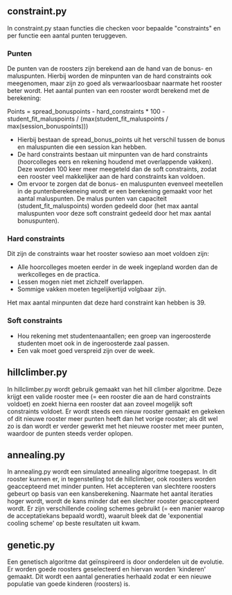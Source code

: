 ## constraint.py

In constraint.py staan functies die checken voor bepaalde "constraints" en per functie een aantal punten teruggeven.

### Punten
De punten van de roosters zijn berekend aan de hand van de bonus- en maluspunten. Hierbij worden de minpunten van de hard constraints ook meegenomen, maar zijn zo goed als verwaarloosbaar naarmate het rooster beter wordt.
Het aantal punten van een rooster wordt berekend met de berekening:

Points = spread_bonuspoints  - hard_constraints * 100  - student_fit_maluspoints / (max(student_fit_maluspoints / max(session_bonuspoints)))

- Hierbij bestaan de spread_bonus_points uit het verschil tussen de bonus en maluspunten die een session kan hebben.
- De hard constraints bestaan uit minpunten van de hard constraints (hoorcolleges eers en rekening houdend met overlappende vakken). Deze worden 100 keer meer meegeteld dan de soft constraints, zodat een rooster veel makkelijker aan de hard constraints kan voldoen.
- Om ervoor te zorgen dat de bonus- en maluspunten evenveel meetellen in de puntenberekeneing wordt er een berekening gemaakt voor het aantal maluspunten. De malus punten van capaciteit (student_fit_maluspoints) worden gedeeld door (het max aantal maluspunten voor deze soft constraint gedeeld door het max aantal bonuspunten). 


### Hard constraints
Dit zijn de constraints waar het rooster sowieso aan moet voldoen zijn:
- Alle hoorcolleges moeten eerder in de week ingepland worden dan de werkcolleges en de practica.
- Lessen mogen niet met zichzelf overlappen.
- Sommige vakken moeten tegelijkertijd volgbaar zijn.

Het max aantal minpunten dat deze hard constraint kan hebben is 39.

### Soft constraints
- Hou rekening met studentenaantallen; een groep van ingeroosterde studenten moet ook in de ingeroosterde zaal passen.
- Een vak moet goed verspreid zijn over de week.

## hillclimber.py

In hillclimber.py wordt gebruik gemaakt van het hill climber algoritme. Deze krijgt een valide rooster mee (= een rooster die aan de hard constraints voldoet) en zoekt hierna een rooster dat aan zoveel mogelijk soft constraints voldoet. Er wordt steeds een nieuw rooster gemaakt en gekeken of dit nieuwe rooster meer punten heeft dan het vorige rooster; als dit wel zo is dan wordt er verder gewerkt met het nieuwe rooster met meer punten, waardoor de punten steeds verder oplopen.

## annealing.py

In annealing.py wordt een simulated annealing algoritme toegepast. In dit rooster kunnen er, in tegenstelling tot de hillclimber, ook roosters worden geaccepteerd met minder punten. Het accepteren van slechtere roosters gebeurt op basis van een kansberekening. Naarmate het aantal iteraties hoger wordt, wordt de kans minder dat een slechter rooster geaccepteerd wordt. Er zijn verschillende cooling schemes gebruikt (= een manier waarop de acceptatiekans bepaald wordt), waaruit bleek dat de 'exponential cooling scheme' op beste resultaten uit kwam.

## genetic.py

Een genetisch algoritme dat geïnspireerd is door onderdelen uit de evolutie. Er worden goede roosters geselecteerd en hiervan worden 'kinderen' gemaakt. Dit wordt een aantal generaties herhaald zodat er een nieuwe populatie van goede kinderen (roosters) is.
